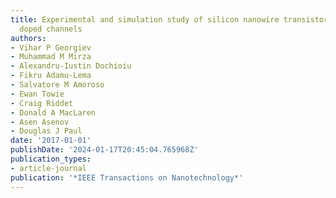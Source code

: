 ```yaml
---
title: Experimental and simulation study of silicon nanowire transistors using heavily
  doped channels
authors:
- Vihar P Georgiev
- Muhammad M Mirza
- Alexandru-Iustin Dochioiu
- Fikru Adamu-Lema
- Salvatore M Amoroso
- Ewan Towie
- Craig Riddet
- Donald A MacLaren
- Asen Asenov
- Douglas J Paul
date: '2017-01-01'
publishDate: '2024-01-17T20:45:04.765968Z'
publication_types:
- article-journal
publication: '*IEEE Transactions on Nanotechnology*'
---
```

